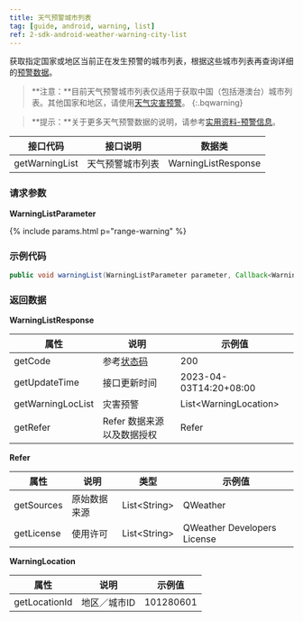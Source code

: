 ```yaml
---
title: 天气预警城市列表
tag: [guide, android, warning, list]
ref: 2-sdk-android-weather-warning-city-list
---
```


获取指定国家或地区当前正在发生预警的城市列表，根据这些城市列表再查询详细的[预警数据](/docs/android-sdk/warning/android-weather-warning/)。

> **注意：**目前天气预警城市列表仅适用于获取中国（包括港澳台）城市列表。其他国家和地区，请使用[天气灾害预警](/docs/android-sdk/warning/android-weather-warning/)。
{:.bqwarning}

> **提示：**关于更多天气预警数据的说明，请参考[实用资料-预警信息](/docs/resource/warning-info/)。

| 接口代码| 接口说明                | 数据类          |
| ---------------- | -------------- | --------------- |
| getWarningList| 天气预警城市列表  | WarningListResponse |

### 请求参数

**WarningListParameter**

{% include params.html p="range-warning" %}

### 示例代码

```java
public void warningList(WarningListParameter parameter, Callback<WarningListResponse> callback);
```

### 返回数据

**WarningListResponse**

| 属性           | 说明         | 示例值                      |
| -------------- | ------------ | --------------------------- |
| getCode        | 参考[状态码](/docs/resource/status-code/)      | 200    |
| getUpdateTime | 接口更新时间             | 2023-04-03T14:20+08:00    |
| getWarningLocList | 灾害预警     | List&lt;WarningLocation&gt; |
| getRefer | Refer 数据来源以及数据授权 | Refer       |

**Refer**

| 属性        | 说明        | 类型                | 示例值        |
| ---------- | ----------- | ------------------ | ------------ |
| getSources | 原始数据来源  | List&lt;String&gt; | QWeather     |
| getLicense | 使用许可      | List&lt;String&gt; | QWeather Developers License |

**WarningLocation**

| 属性          | 说明         | 示例值    |
| ------------- | ------------ | --------- |
| getLocationId | 地区／城市ID | 101280601 |
